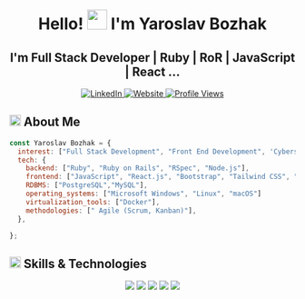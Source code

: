 <div align="center">

  <h1>Hello! <img src="https://media.giphy.com/media/hvRJCLFzcasrR4ia7z/giphy.gif" width="35px" height="35px"> I'm Yaroslav Bozhak</h1>
  <h2>I'm Full Stack Developer | Ruby | RoR | JavaScript | React ...</h2>
  <a href="https://www.linkedin.com/in/yaroslav-bozhak/">
    <img src="https://img.shields.io/badge/LinkedIn-%230A66C2.svg?style=for-the-badge&logo=linkedin&logoColor=white" alt="LinkedIn">
  </a>
  <a href="https://yaroslav09.github.io/Yaroslav-Bozhak-Portfolio/#/Yaroslav-Bozhak-Portfolio/">
    <img src="https://img.shields.io/badge/Website-%23171717.svg?style=for-the-badge&logo=google-chrome&logoColor=white" alt="Website">
  </a>
  <a href="https://github.com/Yaroslav09">
    <img src="https://komarev.com/ghpvc/?username=lohitkolluri&style=for-the-badge&color=brightgreen" alt="Profile Views">
  </a>  
  
</div>

<h2 align="left">
  <img src="https://media2.giphy.com/media/QssGEmpkyEOhBCb7e1/giphy.gif?cid=ecf05e47a0n3gi1bfqntqmob8g9aid1oyj2wr3ds3mg700bl&rid=giphy.gif" width="20px" height="20px"> 
  About Me 
</h2>

```js
const Yaroslav Bozhak = {
  interest: ["Full Stack Development", "Front End Development", 'Cybersecurity'],
  tech: {
    backend: ["Ruby", "Ruby on Rails", "RSpec", "Node.js"],
    frontend: ["JavaScript", "React.js", "Bootstrap", "Tailwind CSS", "HTML", "CSS", "SASS"],
    RDBMS: ["PostgreSQL","MySQL"],
    operating_systems: ["Microsoft Windows", "Linux", "macOS"]
    virtualization_tools: ["Docker"],
    methodologies: [" Agile (Scrum, Kanban)"],
  },

};
```

<h2 align="left">
  <img src="https://media2.giphy.com/media/QssGEmpkyEOhBCb7e1/giphy.gif?cid=ecf05e47a0n3gi1bfqntqmob8g9aid1oyj2wr3ds3mg700bl&rid=giphy.gif" width="20px" height="20px">
  Skills & Technologies
</h2>

<div align="center">
  <img src="https://skillicons.dev/icons?i=ruby,rails,js,react,nodejs,wordpress" />
  <img src="https://skillicons.dev/icons?i=html,css,sass,tailwind,bootstrap,figma" />
  <img src="https://skillicons.dev/icons?i=git,github,docker,linux,mint,ubuntu" />
  <img src="https://skillicons.dev/icons?i=postgresql,mysql" />
  <img src="https://skillicons.dev/icons?i=yarn.npm" />  
</div>
